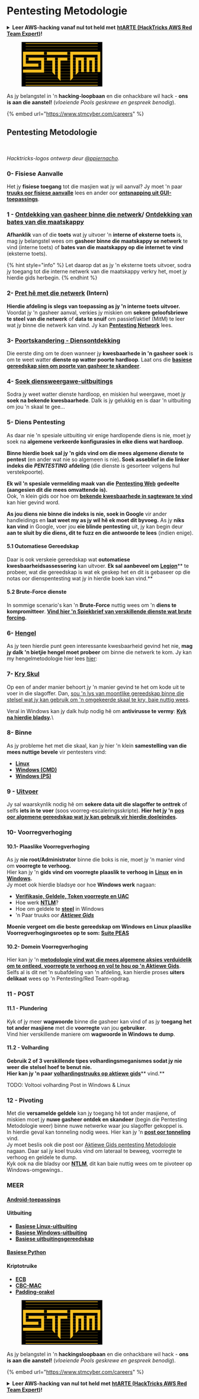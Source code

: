 # Pentesting Metodologie

<details>

<summary><strong>Leer AWS-hacking vanaf nul tot held met</strong> <a href="https://training.hacktricks.xyz/courses/arte"><strong>htARTE (HackTricks AWS Red Team Expert)</strong></a><strong>!</strong></summary>

Ander maniere om HackTricks te ondersteun:

* As jy jou **maatskappy geadverteer wil sien in HackTricks** of **HackTricks in PDF wil aflaai** Kyk na die [**INSKRYWINGSPLANNE**](https://github.com/sponsors/carlospolop)!
* Kry die [**amptelike PEASS & HackTricks swag**](https://peass.creator-spring.com)
* Ontdek [**Die PEASS Familie**](https://opensea.io/collection/the-peass-family), ons versameling van eksklusiewe [**NFTs**](https://opensea.io/collection/the-peass-family)
* **Sluit aan by die** 💬 [**Discord-groep**](https://discord.gg/hRep4RUj7f) of die [**telegram-groep**](https://t.me/peass) of **volg** ons op **Twitter** 🐦 [**@hacktricks\_live**](https://twitter.com/hacktricks\_live)**.**
* **Deel jou haktruuks deur PR's in te dien by die** [**HackTricks**](https://github.com/carlospolop/hacktricks) en [**HackTricks Cloud**](https://github.com/carlospolop/hacktricks-cloud) github-opslag.

</details>

<figure><img src="../.gitbook/assets/image (1) (1) (1) (1) (1) (1) (1) (1) (1) (1) (1) (1) (1) (1) (1) (1) (1) (1) (1) (1) (1).png" alt=""><figcaption></figcaption></figure>

As jy belangstel in 'n **hacking-loopbaan** en die onhackbare wil hack - **ons is aan die aanstel!** (_vloeiende Pools geskrewe en gespreek benodig_).

{% embed url="https://www.stmcyber.com/careers" %}

## Pentesting Metodologie

<figure><img src="../.gitbook/assets/HACKTRICKS-logo.svg" alt=""><figcaption></figcaption></figure>

_Hacktricks-logos ontwerp deur_ [_@ppiernacho_](https://www.instagram.com/ppieranacho/)_._

### 0- Fisiese Aanvalle

Het jy **fisiese toegang** tot die masjien wat jy wil aanval? Jy moet 'n paar [**truuks oor fisiese aanvalle**](../physical-attacks/physical-attacks.md) lees en ander oor [**ontsnapping uit GUI-toepassings**](../physical-attacks/escaping-from-gui-applications/).

### 1 - [Ontdekking van gasheer binne die netwerk](pentesting-network/#discovering-hosts)/ [Ontdekking van bates van die maatskappy](external-recon-methodology/)

**Afhanklik** van of die **toets** wat jy uitvoer 'n **interne of eksterne toets** is, mag jy belangstel wees om **gasheer binne die maatskappy se netwerk** te vind (interne toets) of **bates van die maatskappy op die internet te vind** (eksterne toets).

{% hint style="info" %}
Let daarop dat as jy 'n eksterne toets uitvoer, sodra jy toegang tot die interne netwerk van die maatskappy verkry het, moet jy hierdie gids herbegin.
{% endhint %}

### **2-** [**Pret hê met die netwerk**](pentesting-network/) **(Intern)**

**Hierdie afdeling is slegs van toepassing as jy 'n interne toets uitvoer.**\
Voordat jy 'n gasheer aanval, verkies jy miskien om **sekere geloofsbriewe te steel** **van die netwerk** of **data te snuif** om passief/aktief (MitM) te leer wat jy binne die netwerk kan vind. Jy kan [**Pentesting Network**](pentesting-network/#sniffing) lees.

### 3- [Poortskandering - Diensontdekking](pentesting-network/#scanning-hosts)

Die eerste ding om te doen wanneer jy **kwesbaarhede in 'n gasheer soek** is om te weet watter **dienste op watter poorte hardloop**. Laat ons die [**basiese gereedskap sien om poorte van gasheer te skandeer**](pentesting-network/#scanning-hosts).

### **4-** [Soek diensweergawe-uitbuitings](search-exploits.md)

Sodra jy weet watter dienste hardloop, en miskien hul weergawe, moet jy **soek na bekende kwesbaarhede**. Dalk is jy gelukkig en is daar 'n uitbuiting om jou 'n skaal te gee...

### **5-** Diens Pentesting

As daar nie 'n spesiale uitbuiting vir enige hardlopende diens is nie, moet jy soek na **algemene verkeerde konfigurasies in elke diens wat hardloop**.

**Binne hierdie boek sal jy 'n gids vind om die mees algemene dienste te pentest** (en ander wat nie so algemeen is nie)**. Soek asseblief in die linker indeks die** _**PENTESTING**_ **afdeling** (die dienste is gesorteer volgens hul verstekpoorte).

**Ek wil 'n spesiale vermelding maak van die** [**Pentesting Web**](../network-services-pentesting/pentesting-web/) **gedeelte (aangesien dit die mees omvattende is).**\
Ook, 'n klein gids oor hoe om [**bekende kwesbaarhede in sagteware te vind**](search-exploits.md) kan hier gevind word.

**As jou diens nie binne die indeks is nie, soek in Google** vir ander handleidings en **laat weet my as jy wil hê ek moet dit byvoeg.** As jy **niks kan vind** in Google, voer jou **eie blinde pentesting** uit, jy kan begin deur **aan te sluit by die diens, dit te fuzz en die antwoorde te lees** (indien enige).

#### 5.1 Outomatiese Gereedskap

Daar is ook verskeie gereedskap wat **outomatiese kwesbaarheidsassessering** kan uitvoer. **Ek sal aanbeveel om** [**Legion**](https://github.com/carlospolop/legion)** te probeer, wat die gereedskap is wat ek geskep het en dit is gebaseer op die notas oor dienspentesting wat jy in hierdie boek kan vind.**

#### **5.2 Brute-Force dienste**

In sommige scenario's kan 'n **Brute-Force** nuttig wees om 'n **diens te kompromitteer**. [**Vind hier 'n Spiekbrief van verskillende dienste wat brute forcing**](brute-force.md)**.**

### 6- [Hengel](phishing-methodology/)

As jy teen hierdie punt geen interessante kwesbaarheid gevind het nie, **mag jy dalk 'n bietjie hengel moet probeer** om binne die netwerk te kom. Jy kan my hengelmetodologie hier lees [hier](phishing-methodology/):

### **7-** [**Kry Skul**](shells/)

Op een of ander manier behoort jy 'n manier gevind te het om kode uit te voer in die slagoffer. Dan, [sou 'n lys van moontlike gereedskap binne die stelsel wat jy kan gebruik om 'n omgekeerde skaal te kry, baie nuttig wees](shells/).

Veral in Windows kan jy dalk hulp nodig hê om **antivirusse te vermy**: [**Kyk na hierdie bladsy**](../windows-hardening/av-bypass.md)**.**\\

### 8- Binne

As jy probleme het met die skaal, kan jy hier 'n klein **samestelling van die mees nuttige bevele** vir pentesters vind:

* [**Linux**](../linux-hardening/useful-linux-commands/)
* [**Windows (CMD)**](../windows-hardening/basic-cmd-for-pentesters.md)
* [**Windows (PS)**](../windows-hardening/basic-powershell-for-pentesters/)

### **9 -** [**Uitvoer**](exfiltration.md)

Jy sal waarskynlik nodig hê om **sekere data uit die slagoffer te onttrek** of selfs **iets in te voer** (soos voorreg-escaleringsskripte). **Hier het jy 'n** [**pos oor algemene gereedskap wat jy kan gebruik vir hierdie doeleindes**](exfiltration.md)**.**
### **10- Voorregverhoging**

#### **10.1- Plaaslike Voorregverhoging**

As jy **nie root/Administrator** binne die boks is nie, moet jy 'n manier vind om **voorregte te verhoog.**\
Hier kan jy 'n **gids vind om voorregte plaaslik te verhoog in** [**Linux**](../linux-hardening/privilege-escalation/) **en in** [**Windows**](../windows-hardening/windows-local-privilege-escalation/)**.**\
Jy moet ook hierdie bladsye oor hoe **Windows werk** nagaan:

* [**Verifikasie, Geldele, Token voorregte en UAC**](../windows-hardening/authentication-credentials-uac-and-efs.md)
* Hoe werk [**NTLM**](../windows-hardening/ntlm/)?
* Hoe om geldele te [**steel**](broken-reference/) in Windows
* 'n Paar truuks oor [_**Aktiewe Gids**_](../windows-hardening/active-directory-methodology/)

**Moenie vergeet om die beste gereedskap om Windows en Linux plaaslike Voorregverhogingsroetes op te som:** [**Suite PEAS**](https://github.com/carlospolop/privilege-escalation-awesome-scripts-suite)

#### **10.2- Domein Voorregverhoging**

Hier kan jy 'n [**metodologie vind wat die mees algemene aksies verduidelik om te ontleed, voorregte te verhoog en vol te hou op 'n Aktiewe Gids**](../windows-hardening/active-directory-methodology/). Selfs al is dit net 'n subafdeling van 'n afdeling, kan hierdie proses **uiters delikaat** wees op 'n Pentesting/Red Team-opdrag.

### 11 - POST

#### **11**.1 - Plundering

Kyk of jy meer **wagwoorde** binne die gasheer kan vind of as jy **toegang het tot ander masjiene** met die **voorregte** van jou **gebruiker**.\
Vind hier verskillende maniere om **wagwoorde in Windows te dump**.

#### 11.2 - Volharding

**Gebruik 2 of 3 verskillende tipes volhardingsmeganismes sodat jy nie weer die stelsel hoef te benut nie.**\
**Hier kan jy 'n paar** [**volhardingstruuks op aktiewe gids**](../windows-hardening/active-directory-methodology/#persistence)** vind.**

TODO: Voltooi volharding Post in Windows & Linux

### 12 - Pivoting

Met die **versamelde geldele** kan jy toegang hê tot ander masjiene, of miskien moet jy **nuwe gasheer ontdek en skandeer** (begin die Pentesting Metodologie weer) binne nuwe netwerke waar jou slagoffer gekoppel is.\
In hierdie geval kan tonneling nodig wees. Hier kan jy 'n [**post oor tonneling**](tunneling-and-port-forwarding.md) vind.\
Jy moet beslis ook die post oor [Aktiewe Gids pentesting Metodologie](../windows-hardening/active-directory-methodology/) nagaan. Daar sal jy koel truuks vind om lateraal te beweeg, voorregte te verhoog en geldele te dump.\
Kyk ook na die bladsy oor [**NTLM**](../windows-hardening/ntlm/), dit kan baie nuttig wees om te pivoteer op Windows-omgewings..

### MEER

#### [Android-toepassings](../mobile-pentesting/android-app-pentesting/)

#### **Uitbuiting**

* [**Basiese Linux-uitbuiting**](../exploiting/linux-exploiting-basic-esp/)
* [**Basiese Windows-uitbuiting**](../exploiting/windows-exploiting-basic-guide-oscp-lvl.md)
* [**Basiese uitbuitingsgereedskap**](../exploiting/tools/)

#### [**Basiese Python**](python/)

#### **Kriptotruike**

* [**ECB**](../cryptography/electronic-code-book-ecb.md)
* [**CBC-MAC**](../cryptography/cipher-block-chaining-cbc-mac-priv.md)
* [**Padding-orakel**](../cryptography/padding-oracle-priv.md)

<figure><img src="../.gitbook/assets/image (1) (1) (1) (1) (1) (1) (1) (1) (1) (1) (1) (1) (1) (1) (1) (1) (1) (1) (1) (1) (1).png" alt=""><figcaption></figcaption></figure>

As jy belangstel in 'n **hackingsloopbaan** en die onhackbare wil hack - **ons is aan die aanstel!** (_vloeiende Pools geskrewe en gespreek benodig_).

{% embed url="https://www.stmcyber.com/careers" %}

<details>

<summary><strong>Leer AWS-hacking van nul tot held met</strong> <a href="https://training.hacktricks.xyz/courses/arte"><strong>htARTE (HackTricks AWS Red Team Expert)</strong></a><strong>!</strong></summary>

Ander maniere om HackTricks te ondersteun:

* As jy wil sien dat jou **maatskappy geadverteer word in HackTricks** of **laai HackTricks af in PDF** Kyk na die [**INSKRYWINGSPLANNE**](https://github.com/sponsors/carlospolop)!
* Kry die [**amptelike PEASS & HackTricks swag**](https://peass.creator-spring.com)
* Ontdek [**Die PEASS-familie**](https://opensea.io/collection/the-peass-family), ons versameling eksklusiewe [**NFT's**](https://opensea.io/collection/the-peass-family)
* **Sluit aan by die** 💬 [**Discord-groep**](https://discord.gg/hRep4RUj7f) of die [**telegram-groep**](https://t.me/peass) of **volg** ons op **Twitter** 🐦 [**@hacktricks\_live**](https://twitter.com/hacktricks\_live)**.**
* **Deel jou hacktruuks deur PR's in te dien by die** [**HackTricks**](https://github.com/carlospolop/hacktricks) en [**HackTricks Cloud**](https://github.com/carlospolop/hacktricks-cloud) github-opslag.

</details>

